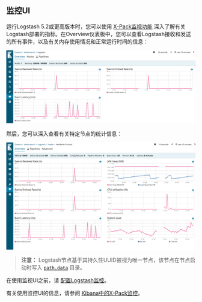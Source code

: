 ## 监控UI

运行Logstash 5.2或更高版本时，您可以使用 [X-Pack监视功能](https://www.elastic.co/cn/products/stack/monitoring) 深入了解有关Logstash部署的指标。在Overview仪表板中，您可以查看Logstash接收和发送的所有事件，以及有关内存使用情况和正常运行时间的信息：

![overviewstats](../source/images/ch-14/overviewstats.png)

然后，您可以深入查看有关特定节点的统计信息：

![nodestats](../source/images/ch-14/nodestats.png)

> **注意：**
> Logstash节点基于其持久性UUID被视为唯一节点，该节点在节点启动时写入 [`path.data`](../04-Setting-Up-and-Running-Logstash/logstash.yml.md) 目录。

在使用监视UI之前，请 [配置Logstash监控](../04-Setting-Up-and-Running-Logstash/Installing-X-Pack.md)。

有关使用监控UI的信息，请参阅 [Kibana中的X-Pack监控](https://www.elastic.co/guide/en/kibana/6.7/xpack-monitoring.html)。
